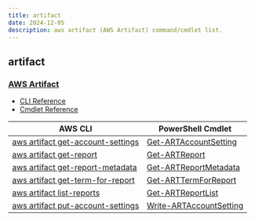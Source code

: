 ```yaml
---
title: artifact
date: 2024-12-05
description: aws artifact (AWS Artifact) command/cmdlet list.
---
```


## artifact

### [AWS Artifact](https://aws.amazon.com/artifact/)

* [CLI Reference](https://awscli.amazonaws.com/v2/documentation/api/latest/reference/artifact/index.html)
* [Cmdlet Reference](https://docs.aws.amazon.com/powershell/latest/reference/items/Artifact_cmdlets.html)

|AWS CLI|PowerShell Cmdlet|
|----|----|
|[aws artifact get-account-settings](https://awscli.amazonaws.com/v2/documentation/api/latest/reference/artifact/get-account-settings.html)|[Get-ARTAccountSetting](https://docs.aws.amazon.com/powershell/latest/reference/items/Get-ARTAccountSetting.html)|
|[aws artifact get-report](https://awscli.amazonaws.com/v2/documentation/api/latest/reference/artifact/get-report.html)|[Get-ARTReport](https://docs.aws.amazon.com/powershell/latest/reference/items/Get-ARTReport.html)|
|[aws artifact get-report-metadata](https://awscli.amazonaws.com/v2/documentation/api/latest/reference/artifact/get-report-metadata.html)|[Get-ARTReportMetadata](https://docs.aws.amazon.com/powershell/latest/reference/items/Get-ARTReportMetadata.html)|
|[aws artifact get-term-for-report](https://awscli.amazonaws.com/v2/documentation/api/latest/reference/artifact/get-term-for-report.html)|[Get-ARTTermForReport](https://docs.aws.amazon.com/powershell/latest/reference/items/Get-ARTTermForReport.html)|
|[aws artifact list-reports](https://awscli.amazonaws.com/v2/documentation/api/latest/reference/artifact/list-reports.html)|[Get-ARTReportList](https://docs.aws.amazon.com/powershell/latest/reference/items/Get-ARTReportList.html)|
|[aws artifact put-account-settings](https://awscli.amazonaws.com/v2/documentation/api/latest/reference/artifact/put-account-settings.html)|[Write-ARTAccountSetting](https://docs.aws.amazon.com/powershell/latest/reference/items/Write-ARTAccountSetting.html)|

